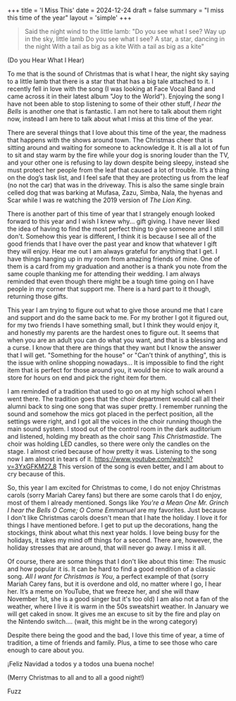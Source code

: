 +++
title = 'I Miss This'
date = 2024-12-24
draft = false
summary = "I miss this time of the year"
layout = 'simple'
+++

>Said the night wind to the little lamb:
"Do you see what I see?
Way up in the sky, little lamb
Do you see what I see?
A star, a star, dancing in the night
With a tail as big as a kite
With a tail as big as a kite"

(Do you Hear What I Hear)

To me that is the sound of Christmas that is what I hear, the night sky saying to a little lamb that there is a star that that has a big tale attached to it. I recently fell in love with the song (I was looking at Face Vocal Band and came across it in their latest album "Joy to the World"). Enjoying the song I have not been able to stop listening to some of their other stuff, *I hear the Bells* is another one that is fantastic. I am not here to talk about them right now, instead I am here to talk about what I miss at this time of the year. 

There are several things that I love about this time of the year, the madness that happens with the shows around town. The Christmas cheer that is sitting around and waiting for someone to acknowledge it. It is all a lot of fun to sit and stay warm by the fire while your dog is snoring louder than the TV, and your other one is refusing to lay down despite being sleepy, instead she must protect her people from the leaf that caused a lot of trouble. It’s a thing on the dog’s task list, and I feel safe that they are protecting us from the leaf (no not the car) that was in the driveway. This is also the same single brain celled dog that was barking at Mufasa, Zazu, Simba, Nala, the hyenas and Scar while I was re watching the 2019 version of *The Lion King*.  

There is another part of this time of year that I strangely enough looked forward to this year and I wish I knew why... gift giving. I have never liked the idea of having to find the most perfect thing to give someone and I still don't. Somehow this year is different, I think it is because I see all of the good friends that I have over the past year and know that whatever I gift they will enjoy. Hear me out I am always grateful for anything that I get. I have things hanging up in my room from amazing friends of mine. One of them is a card from my graduation and another is a thank you note from the same couple thanking me for attending their wedding. I am always reminded that even though there might be a tough time going on I have people in my corner that support me. There is a hard part to it though, returning those gifts.

This year I am trying to figure out what to give those around me that I care and support and do the same back to me. For my brother I got it figured out, for my two friends I have something small, but I think they would enjoy it, and honestly my parents are the hardest ones to figure out. It seems that when you are an adult you can do what you want, and that is a blessing and a curse. I know that there are things that they want but I know the answer that I will get. "Something for the house" or "Can't think of anything", this is the issue with online shopping nowadays... It is impossible to find the right item that is perfect for those around you, it would be nice to walk around a store for hours on end and pick the right item for them.

I am reminded of a tradition that used to go on at my high school when I went there. The tradition goes that the choir department would call all their alumni back to sing one song that was super pretty. I remember running the sound and somehow the mics got placed in the perfect position, all the settings were right, and I got all the voices in the choir running though the main sound system. I stood out of the control room in the dark auditorium and listened, holding my breath as the choir sang *This Christmastide*. The choir was holding LED candles, so there were only the candles on the stage. I almost cried because of how pretty it was. Listening to the song now I am almost in tears of it. 
https://www.youtube.com/watch?v=3YxGFKM27_8 
This version of the song is even better, and I am about to cry because of this. 

So, this year I am excited for Christmas to come, I do not enjoy Christmas carols (sorry Mariah Carey fans) but there are some carols that I do enjoy, most of them I already mentioned. Songs like *You're a Mean One Mr. Grinch* *I hear the Bells* *O Come; O Come Emmanuel* are my favorites. Just because I don't like Christmas carols doesn't mean that I hate the holiday. I love it for things I have mentioned before. I get to put up the decorations, hang the stockings, think about what this next year holds. I love being busy for the holidays, it takes my mind off things for a second. There are, however, the holiday stresses that are around, that will never go away. I miss it all. 

Of course, there are some things that I don't like about this time: 
The music and how popular it is. It can be hard to find a good rendition of a classic song. *All I want for Christmas is You*, a perfect example of that (sorry Mariah Carey fans, but it is overdone and old, no matter where I go, I hear her. It’s a meme on YouTube, that we freeze her, and she will thaw November 1st, she is a good singer but it's too old) 
I am also not a fan of the weather, where I live it is warm in the 50s sweatshirt weather. In January we will get caked in snow. It gives me an excuse to sit by the fire and play on the Nintendo switch.... (wait, this might be in the wrong category) 

Despite there being the good and the bad, I love this time of year, a time of tradition, a time of friends and family. Plus, a time to see those who care enough to care about you. 

¡Feliz Navidad a todos y a todos una buena noche! 

(Merry Christmas to all and to all a good night!) 

Fuzz

